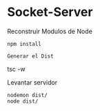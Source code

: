 
# Socket-Server

Reconstruir Modulos de Node
```
npm install

Generar el Dist

```
tsc -w

Levantar servidor
```
nodemon dist/
node dist/

````

